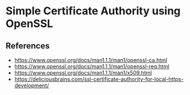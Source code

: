 # Simple Certificate Authority using OpenSSL

## References

- https://www.openssl.org/docs/man1.1.1/man1/openssl-ca.html
- https://www.openssl.org/docs/man1.1.1/man1/openssl-req.html
- https://www.openssl.org/docs/man1.1.1/man1/x509.html
- https://deliciousbrains.com/ssl-certificate-authority-for-local-https-development/
